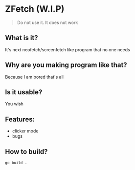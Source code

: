 # ZFetch (W.I.P)
> Do not use it. It does not work

## What is it?
It's next neofetch/screenfetch like program that no one needs

## Why are you making program like that?
Because I am bored that's all

## Is it usable?
You wish

## Features:
- clicker mode
- bugs

## How to build?
```
go build .
```
